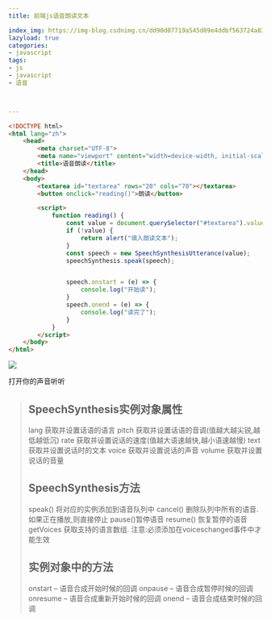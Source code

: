 ```yaml
---
title: 前端js语音朗读文本

index_img: https://img-blog.csdnimg.cn/dd90d07719a545d09e4ddbf563724a83.png
lazyload: true
categories:
- javascript
tags:
- js
- javascript
- 语音



---
```












```html
<!DOCTYPE html>
<html lang="zh">
	<head>
		<meta charset="UTF-8">
		<meta name="viewport" content="width=device-width, initial-scale=1.0">
		<title>语音朗读</title>
	</head>
	<body>
		<textarea id="textarea" rows="20" cols="70"></textarea>
		<button onclick="reading()">朗读</button>

		<script>
			function reading() {
				const value = document.querySelector("#textarea").value;
				if (!value) {
					return alert("填入朗读文本");
				}
				const speech = new SpeechSynthesisUtterance(value);
				speechSynthesis.speak(speech);


				speech.onstart = (e) => {
					console.log("开始读");
				}
				speech.onend = (e) => {
					console.log("读完了");
				}
			}
		</script>
	</body>
</html>
```

![](https://img-blog.csdnimg.cn/dd90d07719a545d09e4ddbf563724a83.png)

打开你的声音听听



> ## SpeechSynthesis实例对象属性
> lang 获取并设置话语的语言
> pitch 获取并设置话语的音调(值越大越尖锐,越低越低沉)
> rate 获取并设置说话的速度(值越大语速越快,越小语速越慢)
> text 获取并设置说话时的文本
> voice 获取并设置说话的声音
> volume 获取并设置说话的音量
> 
> 
> ## SpeechSynthesis方法
> speak() 将对应的实例添加到语音队列中
> cancel() 删除队列中所有的语音.如果正在播放,则直接停止
> pause()暂停语音
> resume() 恢复暂停的语音
> getVoices 获取支持的语言数组. 注意:必须添加在voiceschanged事件中才能生效
> 
> 
> ## 实例对象中的方法
> onstart – 语音合成开始时候的回调
> onpause – 语音合成暂停时候的回调
> onresume – 语音合成重新开始时候的回调
> onend – 语音合成结束时候的回调
> 
>  


